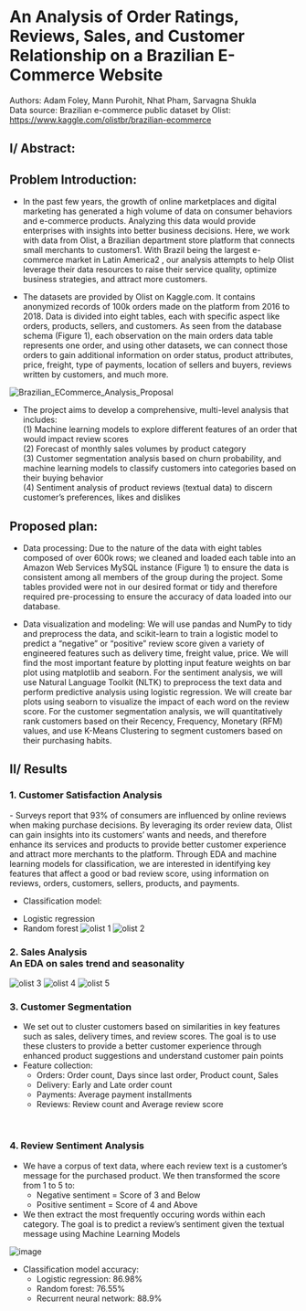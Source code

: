# An Analysis of Order Ratings, Reviews, Sales, and Customer Relationship on a Brazilian E-Commerce Website <br />
Authors: Adam Foley, Mann Purohit, Nhat Pham, Sarvagna Shukla <br />
Data source: Brazilian e-commerce public dataset by Olist: https://www.kaggle.com/olistbr/brazilian-ecommerce

<h2>I/ Abstract: </h2>
<h2>Problem Introduction: </h2>

- In the past few years, the growth of online marketplaces and digital marketing has generated a high volume of data on consumer behaviors and e-commerce products. Analyzing this data would provide enterprises with insights into better business decisions. Here, we work with data from Olist, a Brazilian department store platform that connects small merchants to customers1. With Brazil being the largest e-commerce market in Latin America2 , our analysis attempts to help Olist leverage their data resources to raise their service quality, optimize business strategies, and attract more customers.<br />

- The datasets are provided by Olist on Kaggle.com. It contains anonymized records of 100k orders made on the platform from 2016 to 2018. Data is divided into eight tables, each with specific aspect like orders, products, sellers, and customers. As seen from the database schema (Figure 1), each observation on the main orders data table represents one order, and using other datasets, we can connect those orders to gain additional information on order status, product attributes, price, freight, type of payments, location of sellers and buyers, reviews written by customers, and much more.<br />

![Brazilian_ECommerce_Analysis_Proposal](https://user-images.githubusercontent.com/87089936/143927648-f652469f-7ab8-462a-bc5f-f0cc5a034e94.jpg)

- The project aims to develop a comprehensive, multi-level analysis that includes:<br />
(1) Machine learning models to explore different features of an order that would impact review scores<br />
(2) Forecast of monthly sales volumes by product category<br />
(3) Customer segmentation analysis based on churn probability, and machine learning models to classify customers into categories based on their buying behavior<br />
(4) Sentiment analysis of product reviews (textual data) to discern customer’s preferences, likes and dislikes<br />

<h2>Proposed plan: </h2>

- Data processing: Due to the nature of the data with eight tables composed of over 600k rows; we cleaned and loaded each table into an Amazon Web Services MySQL instance (Figure 1) to ensure the data is consistent among all members of the group during the project. Some tables provided were not in our desired format or tidy and therefore required pre-processing to ensure the accuracy of data loaded into our database.<br />

- Data visualization and modeling: We will use pandas and NumPy to tidy and preprocess the data, and scikit-learn to train a logistic model to predict a “negative” or “positive” review score given a variety of engineered features such as delivery time, freight value, price. We will find the most important feature by plotting input feature weights on bar plot using matplotlib and seaborn. For the sentiment analysis, we will use Natural Language Toolkit (NLTK) to preprocess the text data and perform predictive analysis using logistic regression. We will create bar plots using seaborn to visualize the impact of each word on the review score. For the customer segmentation analysis, we will quantitatively rank customers based on their Recency, Frequency, Monetary (RFM) values, and use K-Means Clustering to segment customers based on their purchasing habits.<br />

<h2>II/ Results</h2>

<h3> 1. Customer Satisfaction Analysis </h3>
- Surveys report that 93% of consumers are influenced by online reviews when making purchase decisions. By leveraging its order review data, Olist can gain insights into its customers’ wants and needs, and therefore enhance its services and products to provide better customer experience and attract more merchants to the platform. Through EDA and machine learning models for classification, we are interested in identifying key features that affect a good or bad review score, using information on reviews, orders, customers, sellers, products, and payments.<br />

- Classification model:
+ Logistic regression
+ Random forest
![olist 1](https://user-images.githubusercontent.com/87089936/198896785-6af09e51-adf5-475a-93ef-3b94f0a8efaa.PNG)
![olist 2](https://user-images.githubusercontent.com/87089936/198896791-a83c72fa-1f86-446f-87c2-ad93fb131c1d.PNG)


<h3> 2. Sales Analysis <br /> An EDA on sales trend and seasonality</h2>

![olist 3](https://user-images.githubusercontent.com/87089936/198896905-735c574b-2747-4faf-a177-22a9f2ab035c.PNG)
![olist 4](https://user-images.githubusercontent.com/87089936/198896908-91b38e22-b3ec-41f2-a1d6-d912d722f12d.PNG)
![olist 5](https://user-images.githubusercontent.com/87089936/198896913-b2499208-207b-407a-8c9c-532e8eca66cc.PNG)


### 3. Customer Segmentation <br />
- We set out to cluster customers based on similarities in key features such as sales,  delivery times, and review scores. The goal is to use these clusters to provide a better customer experience through enhanced product suggestions and understand customer pain points
- Feature collection:
  - Orders: Order count, Days since last order, Product count, Sales
  - Delivery: Early and Late order count 
  - Payments: Average payment installments
  - Reviews: Review count and Average review score 
<br />

### 4. Review Sentiment Analysis <br />
- We have a corpus of text data, where each review text is a customer’s message for the purchased product. We then transformed the score from 1 to 5 to: 
  - Negative sentiment = Score of 3 and Below
  - Positive sentiment = Score of 4 and Above
- We then extract the most frequently occuring words within each category. The goal is to predict a review’s sentiment given the textual message using Machine Learning Models

![image](https://user-images.githubusercontent.com/87089936/198897223-eb507031-0bd9-4bc6-a7bc-12d796f2420a.png)

- Classification model accuracy:
  - Logistic regression: 86.98%
  - Random forest: 76.55%
  - Recurrent neural network: 88.9%
  <br />
